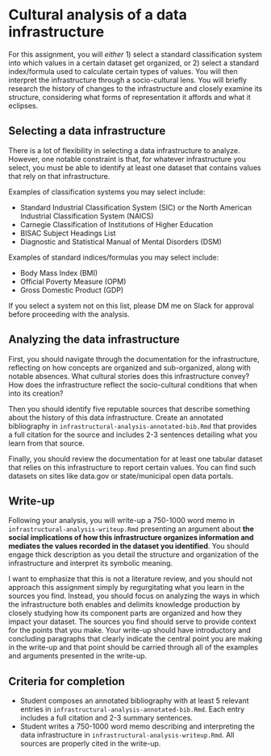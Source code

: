 # Cultural analysis of a data infrastructure

For this assignment, you will *either* 1) select a standard classification system into which values in a certain dataset get organized, or 2) select a standard index/formula used to calculate certain types of values. You will then interpret the infrastructure through a socio-cultural lens. You will briefly research the history of changes to the infrastructure and closely examine its structure, considering what forms of representation it affords and what it eclipses.

## Selecting a data infrastructure

There is a lot of flexibility in selecting a data infrastructure to analyze. However, one notable constraint is that, for whatever infrastructure you select, you must be able to identify at least one dataset that contains values that rely on that infrastructure.

Examples of classification systems you may select include:

* Standard Industrial Classification System (SIC) or the North American Industrial Classification System (NAICS)
* Carnegie Classification of Institutions of Higher Education
* BISAC Subject Headings List
* Diagnostic and Statistical Manual of Mental Disorders (DSM)

Examples of standard indices/formulas you may select include:

* Body Mass Index (BMI)
* Official Poverty Measure (OPM)
* Gross Domestic Product (GDP)

If you select a system not on this list, please DM me on Slack for approval before proceeding with the analysis. 

## Analyzing the data infrastructure

First, you should navigate through the documentation for the infrastructure, reflecting on how concepts are organized and sub-organized, along with notable absences. What cultural stories does this infrastructure convey? How does the infrastructure reflect the socio-cultural conditions that when into its creation?

Then you should identify five reputable sources that describe something about the history of this data infrastructure. Create an annotated bibliography in `infrastructural-analysis-annotated-bib.Rmd` that provides a full citation for the source and includes 2-3 sentences detailing what you learn from that source. 

Finally, you should review the documentation for at least one tabular dataset that relies on this infrastructure to report certain values. You can find such datasets on sites like data.gov or state/municipal open data portals. 

## Write-up

Following your analysis, you will write-up a 750-1000 word memo in `infrastructural-analysis-writeup.Rmd` presenting an argument about **the social implications of how this infrastructure organizes information and mediates the values recorded in the dataset you identified**. You should engage thick description as you detail the structure and organization of the infrastructure and interpret its symbolic meaning. 

I want to emphasize that this is not a literature review, and you should not approach this assignment simply by regurgitating what you learn in the sources you find. Instead, you should focus on analyzing the ways in which the infrastructure both enables and delimits knowledge production by closely studying how its component parts are organized and how they impact your dataset. The sources you find should serve to provide context for the points that you make. Your write-up should have introductory and concluding paragraphs that clearly indicate the central point you are making in the write-up and that point should be carried through all of the examples and arguments presented in the write-up.

## Criteria for completion

* Student composes an annotated bibliography with at least 5 relevant entries in `infrastructural-analysis-annotated-bib.Rmd`. Each entry includes a full citation and 2-3 summary sentences. 
* Student writes a 750-1000 word memo describing and interpreting the data infrastructure in `infrastructural-analysis-writeup.Rmd`. All sources are properly cited in the write-up.



